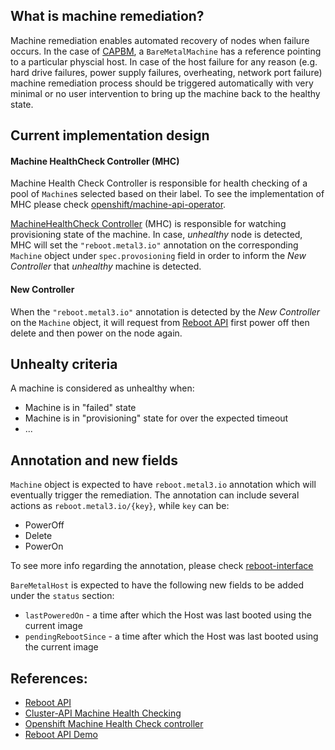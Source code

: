 ## What is machine remediation?

Machine remediation enables automated recovery of nodes when failure
occurs. In the case of [CAPBM](https://github.com/metal3-io/cluster-api-provider-baremetal),
a `BareMetalMachine` has a reference pointing to a particular physcial host. In
case of the host failure for any reason (e.g. hard drive failures, power supply
failures, overheating, network port failure) machine remediation process should
be triggered automatically with very minimal or no user intervention to bring up
the machine back to the healthy state.

## Current implementation design

#### Machine HealthCheck Controller (MHC)

Machine Health Check Controller is responsible for health checking of a pool of
`Machine`s selected based on their label. To see the implementation of MHC
please check [openshift/machine-api-operator](https://github.com/openshift/machine-api-operator).

[MachineHealthCheck Controller](https://github.com/openshift/machine-api-operator/tree/master/pkg/controller/machinehealthcheck) (MHC) is responsible for watching
provisioning state of the machine. In case, _unhealthy_ node is detected, MHC
will set the `"reboot.metal3.io"` annotation on the corresponding `Machine`
object under `spec.provosioning` field in order to inform the _New Controller_
that _unhealthy_ machine is detected.

#### New Controller

When the `"reboot.metal3.io"` annotation is detected by the _New Controller_
on the `Machine` object, it will request from [Reboot API](https://github.com/metal3-io/baremetal-operator/pull/424) first power off then delete and then power on the node again.

## Unhealty criteria

A machine is considered as unhealthy when:
* Machine is in "failed" state
* Machine is in "provisioning" state for over the expected timeout
* ...

## Annotation and new fields

`Machine` object is expected to have `reboot.metal3.io` annotation which will
eventually trigger the remediation. The annotation can include several actions
as `reboot.metal3.io/{key}`, while `key` can be:

* PowerOff
* Delete
* PowerOn

To see more info regarding the annotation, please check [reboot-interface](https://github.com/metal3-io/metal3-docs/blob/master/design/reboot-interface.md)

`BareMetalHost` is expected to have the following new fields to be added under
the `status` section:
* `lastPoweredOn` - a time after which the Host was last booted using the
current image
* `pendingRebootSince`  - a time after which the Host was last booted using the
current image

## References:

* [Reboot API](https://github.com/metal3-io/baremetal-operator/pull/424)
* [Cluster-API Machine Health Checking](https://github.com/kubernetes-sigs/cluster-api/blob/bf51a2502f9007b531f6a9a2c1a4eae1586fb8ca/docs/proposals/20191030-machine-health-checking.md)
* [Openshift Machine Health Check controller](https://github.com/openshift/machine-api-operator/tree/master/pkg/controller/machinehealthcheck)
* [Reboot API Demo](https://www.youtube.com/watch?v=Y0gI5FnWLjk)
